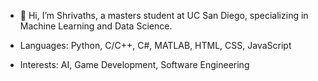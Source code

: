 - 👋 Hi, I’m Shrivaths, a masters student at UC San Diego, specializing in Machine Learning and Data Science.

- Languages: Python, C/C++, C#, MATLAB, HTML, CSS, JavaScript
- Interests: AI, Game Development, Software Engineering
